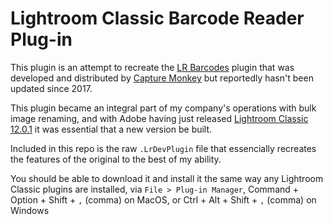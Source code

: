 # Lightroom Classic Barcode Reader Plug-in 

This plugin is an attempt to recreate the 
[LR Barcodes](https://www.capturemonkey.com/barcodes/) 
plugin that was developed and distributed by 
[Capture Monkey](https://capturemonkey.com) 
but reportedly hasn't been updated since 2017.

This plugin became an integral part of my company's operations 
with bulk image renaming, and with Adobe having just released 
[Lightroom Classic 12.0.1](https://www.adobe.com/products/photoshop-lightroom.html)
it was essential that a new version be built.

Included in this repo is the raw `.LrDevPlugin` file that essencially 
recreates the features of the original to the best of my ability.

You should be able to download it and install it the same way any 
Lightroom Classic plugins are installed, via `File > Plug-in Manager`,
Command + Option + Shift + `,` (comma) on MacOS, 
or Ctrl + Alt + Shift + `,` (comma) on Windows
